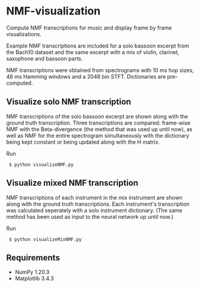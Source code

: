 # NMF-visualization
Compute NMF transcriptions for music and display frame by frame visualizations.

Example NMF transcriptions are included for a solo bassoon excerpt from the
Bach10 dataset and the same excerpt with a mix of violin, clarinet, saxophone
and bassoon parts.

NMF transcriptions were obtained from spectrograms with 10 ms hop sizes, 46 ms
Hamming windows and a 2048 bin STFT. Dictionaries are pre-computed.

## Visualize solo NMF transcription

NMF transcriptions of the solo bassoon excerpt are shown along with the ground
truth transcription. Three transcriptions are compared: frame-wise NMF with the
Beta-divergence (the method that was used up until now),  as well as NMF for the
entire spectrogram simultaneously with the dictionary being kept constant or
being updated along with the H matrix.

Run
```
 $ python visualizeNMF.py
```

## Visualize mixed NMF transcription

NMF transcriptions of each instrument in the mix instrument are shown along with
the ground  truth transcriptions. Each instrument's transcription was calculated
seperately with a solo instrument dictionary. (The same method has been used as
input to the neural network up until now.)

Run
```
 $ python visualizeMixNMF.py
```

## Requirements

- NumPy 1.20.3
- Matplotlib 3.4.3
